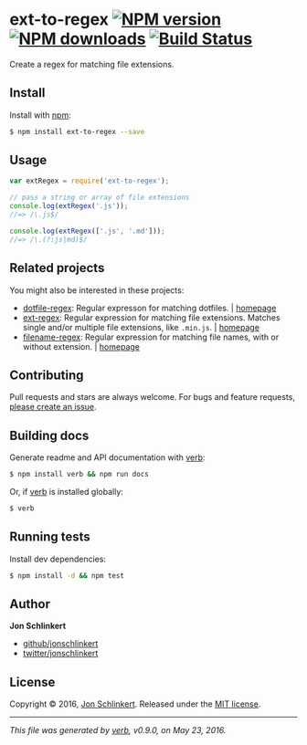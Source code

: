 # ext-to-regex [![NPM version](https://img.shields.io/npm/v/ext-to-regex.svg?style=flat)](https://www.npmjs.com/package/ext-to-regex) [![NPM downloads](https://img.shields.io/npm/dm/ext-to-regex.svg?style=flat)](https://npmjs.org/package/ext-to-regex) [![Build Status](https://img.shields.io/travis/jonschlinkert/ext-to-regex.svg?style=flat)](https://travis-ci.org/jonschlinkert/ext-to-regex)

Create a regex for matching file extensions.

## Install

Install with [npm](https://www.npmjs.com/):

```sh
$ npm install ext-to-regex --save
```

## Usage

```js
var extRegex = require('ext-to-regex');

// pass a string or array of file extensions
console.log(extRegex('.js'));
//=> /\.js$/

console.log(extRegex(['.js', '.md']));
//=> /\.(?:js|md)$/
```

## Related projects

You might also be interested in these projects:

* [dotfile-regex](https://www.npmjs.com/package/dotfile-regex): Regular expresson for matching dotfiles. | [homepage](https://github.com/regexps/dotfile-regex)
* [ext-regex](https://www.npmjs.com/package/ext-regex): Regular expression for matching file extensions. Matches single and/or multiple file extensions, like `.min.js`. | [homepage](https://github.com/regexps/ext-regex)
* [filename-regex](https://www.npmjs.com/package/filename-regex): Regular expression for matching file names, with or without extension. | [homepage](https://github.com/regexps/filename-regex)

## Contributing

Pull requests and stars are always welcome. For bugs and feature requests, [please create an issue](https://github.com/jonschlinkert/ext-to-regex/issues/new).

## Building docs

Generate readme and API documentation with [verb](https://github.com/verbose/verb):

```sh
$ npm install verb && npm run docs
```

Or, if [verb](https://github.com/verbose/verb) is installed globally:

```sh
$ verb
```

## Running tests

Install dev dependencies:

```sh
$ npm install -d && npm test
```

## Author

**Jon Schlinkert**

* [github/jonschlinkert](https://github.com/jonschlinkert)
* [twitter/jonschlinkert](http://twitter.com/jonschlinkert)

## License

Copyright © 2016, [Jon Schlinkert](https://github.com/jonschlinkert).
Released under the [MIT license](https://github.com/jonschlinkert/ext-to-regex/blob/master/LICENSE).

***

_This file was generated by [verb](https://github.com/verbose/verb), v0.9.0, on May 23, 2016._
